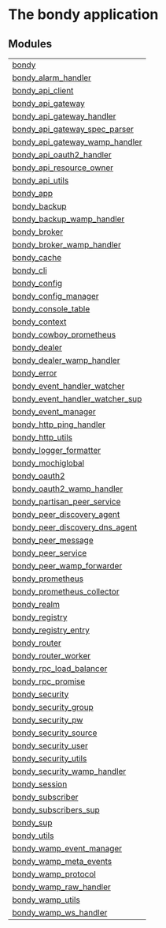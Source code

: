 

# The bondy application #


## Modules ##


<table width="100%" border="0" summary="list of modules">
<tr><td><a href="bondy.md" class="module">bondy</a></td></tr>
<tr><td><a href="bondy_alarm_handler.md" class="module">bondy_alarm_handler</a></td></tr>
<tr><td><a href="bondy_api_client.md" class="module">bondy_api_client</a></td></tr>
<tr><td><a href="bondy_api_gateway.md" class="module">bondy_api_gateway</a></td></tr>
<tr><td><a href="bondy_api_gateway_handler.md" class="module">bondy_api_gateway_handler</a></td></tr>
<tr><td><a href="bondy_api_gateway_spec_parser.md" class="module">bondy_api_gateway_spec_parser</a></td></tr>
<tr><td><a href="bondy_api_gateway_wamp_handler.md" class="module">bondy_api_gateway_wamp_handler</a></td></tr>
<tr><td><a href="bondy_api_oauth2_handler.md" class="module">bondy_api_oauth2_handler</a></td></tr>
<tr><td><a href="bondy_api_resource_owner.md" class="module">bondy_api_resource_owner</a></td></tr>
<tr><td><a href="bondy_api_utils.md" class="module">bondy_api_utils</a></td></tr>
<tr><td><a href="bondy_app.md" class="module">bondy_app</a></td></tr>
<tr><td><a href="bondy_backup.md" class="module">bondy_backup</a></td></tr>
<tr><td><a href="bondy_backup_wamp_handler.md" class="module">bondy_backup_wamp_handler</a></td></tr>
<tr><td><a href="bondy_broker.md" class="module">bondy_broker</a></td></tr>
<tr><td><a href="bondy_broker_wamp_handler.md" class="module">bondy_broker_wamp_handler</a></td></tr>
<tr><td><a href="bondy_cache.md" class="module">bondy_cache</a></td></tr>
<tr><td><a href="bondy_cli.md" class="module">bondy_cli</a></td></tr>
<tr><td><a href="bondy_config.md" class="module">bondy_config</a></td></tr>
<tr><td><a href="bondy_config_manager.md" class="module">bondy_config_manager</a></td></tr>
<tr><td><a href="bondy_console_table.md" class="module">bondy_console_table</a></td></tr>
<tr><td><a href="bondy_context.md" class="module">bondy_context</a></td></tr>
<tr><td><a href="bondy_cowboy_prometheus.md" class="module">bondy_cowboy_prometheus</a></td></tr>
<tr><td><a href="bondy_dealer.md" class="module">bondy_dealer</a></td></tr>
<tr><td><a href="bondy_dealer_wamp_handler.md" class="module">bondy_dealer_wamp_handler</a></td></tr>
<tr><td><a href="bondy_error.md" class="module">bondy_error</a></td></tr>
<tr><td><a href="bondy_event_handler_watcher.md" class="module">bondy_event_handler_watcher</a></td></tr>
<tr><td><a href="bondy_event_handler_watcher_sup.md" class="module">bondy_event_handler_watcher_sup</a></td></tr>
<tr><td><a href="bondy_event_manager.md" class="module">bondy_event_manager</a></td></tr>
<tr><td><a href="bondy_http_ping_handler.md" class="module">bondy_http_ping_handler</a></td></tr>
<tr><td><a href="bondy_http_utils.md" class="module">bondy_http_utils</a></td></tr>
<tr><td><a href="bondy_logger_formatter.md" class="module">bondy_logger_formatter</a></td></tr>
<tr><td><a href="bondy_mochiglobal.md" class="module">bondy_mochiglobal</a></td></tr>
<tr><td><a href="bondy_oauth2.md" class="module">bondy_oauth2</a></td></tr>
<tr><td><a href="bondy_oauth2_wamp_handler.md" class="module">bondy_oauth2_wamp_handler</a></td></tr>
<tr><td><a href="bondy_partisan_peer_service.md" class="module">bondy_partisan_peer_service</a></td></tr>
<tr><td><a href="bondy_peer_discovery_agent.md" class="module">bondy_peer_discovery_agent</a></td></tr>
<tr><td><a href="bondy_peer_discovery_dns_agent.md" class="module">bondy_peer_discovery_dns_agent</a></td></tr>
<tr><td><a href="bondy_peer_message.md" class="module">bondy_peer_message</a></td></tr>
<tr><td><a href="bondy_peer_service.md" class="module">bondy_peer_service</a></td></tr>
<tr><td><a href="bondy_peer_wamp_forwarder.md" class="module">bondy_peer_wamp_forwarder</a></td></tr>
<tr><td><a href="bondy_prometheus.md" class="module">bondy_prometheus</a></td></tr>
<tr><td><a href="bondy_prometheus_collector.md" class="module">bondy_prometheus_collector</a></td></tr>
<tr><td><a href="bondy_realm.md" class="module">bondy_realm</a></td></tr>
<tr><td><a href="bondy_registry.md" class="module">bondy_registry</a></td></tr>
<tr><td><a href="bondy_registry_entry.md" class="module">bondy_registry_entry</a></td></tr>
<tr><td><a href="bondy_router.md" class="module">bondy_router</a></td></tr>
<tr><td><a href="bondy_router_worker.md" class="module">bondy_router_worker</a></td></tr>
<tr><td><a href="bondy_rpc_load_balancer.md" class="module">bondy_rpc_load_balancer</a></td></tr>
<tr><td><a href="bondy_rpc_promise.md" class="module">bondy_rpc_promise</a></td></tr>
<tr><td><a href="bondy_security.md" class="module">bondy_security</a></td></tr>
<tr><td><a href="bondy_security_group.md" class="module">bondy_security_group</a></td></tr>
<tr><td><a href="bondy_security_pw.md" class="module">bondy_security_pw</a></td></tr>
<tr><td><a href="bondy_security_source.md" class="module">bondy_security_source</a></td></tr>
<tr><td><a href="bondy_security_user.md" class="module">bondy_security_user</a></td></tr>
<tr><td><a href="bondy_security_utils.md" class="module">bondy_security_utils</a></td></tr>
<tr><td><a href="bondy_security_wamp_handler.md" class="module">bondy_security_wamp_handler</a></td></tr>
<tr><td><a href="bondy_session.md" class="module">bondy_session</a></td></tr>
<tr><td><a href="bondy_subscriber.md" class="module">bondy_subscriber</a></td></tr>
<tr><td><a href="bondy_subscribers_sup.md" class="module">bondy_subscribers_sup</a></td></tr>
<tr><td><a href="bondy_sup.md" class="module">bondy_sup</a></td></tr>
<tr><td><a href="bondy_utils.md" class="module">bondy_utils</a></td></tr>
<tr><td><a href="bondy_wamp_event_manager.md" class="module">bondy_wamp_event_manager</a></td></tr>
<tr><td><a href="bondy_wamp_meta_events.md" class="module">bondy_wamp_meta_events</a></td></tr>
<tr><td><a href="bondy_wamp_protocol.md" class="module">bondy_wamp_protocol</a></td></tr>
<tr><td><a href="bondy_wamp_raw_handler.md" class="module">bondy_wamp_raw_handler</a></td></tr>
<tr><td><a href="bondy_wamp_utils.md" class="module">bondy_wamp_utils</a></td></tr>
<tr><td><a href="bondy_wamp_ws_handler.md" class="module">bondy_wamp_ws_handler</a></td></tr></table>

